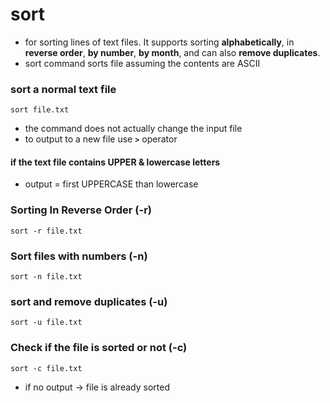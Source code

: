 # sort

* for sorting lines of text files. It supports sorting **alphabetically**, in **reverse order**, **by number**, **by month**, and can also **remove duplicates**.
* sort command sorts file assuming the contents are ASCII

### sort a normal text file

```text
sort file.txt
```

* the command does not actually change the input file
* to output to a new file use **`>`** operator

#### if the text file contains UPPER & lowercase letters

* output = first UPPERCASE than lowercase

### **Sorting In Reverse Order \(-r\)**

```text
sort -r file.txt
```

### Sort files with numbers \(-n\)

```text
sort -n file.txt
```

###  **sort and remove duplicates \(-u\)**

```text
sort -u file.txt
```

### **Check if the file is sorted or not \(-c\)**

```text
sort -c file.txt
```

* if no output -&gt; file is already sorted

